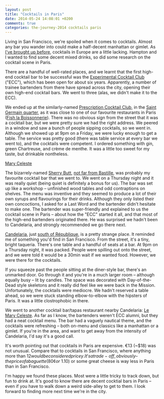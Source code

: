 ```yaml
---
layout: post
title: "Cocktails in Paris"
date: 2014-05-24 14:08:01 +0200
comments: true
categories: the-journey-2014 cocktails paris
---
```


Living in San Francisco, we're spoiled when it comes to cocktails. Almost any bar you wander into could make a half-decent manhattan or gimlet. As [I've brought up before](/blog/2014/05/13/linz), cocktails in Europe are a little lacking. Hampton and I wanted to find some decent mixed drinks, so did some research on the cocktail scene in Paris. 

There are a handful of well-rated places, and we learnt that the first high-end cocktail bar to be successful was the [Experimental Cocktail Club](https://www.facebook.com/pages/Experimental-Cocktail-Club/129531980432588) ("ECC"), which has been open for about six years. Apparently, a number of trainee bartenders from there have spread across the city, opening their own high-end cocktail bars. We went to three (alas, we didn't make it to the ECC).

We ended up at the similarly-named [Prescription Cocktail Club](http://www.prescriptioncocktailclub.com/), in the [Saint Germain quarter](https://www.google.com/maps/place/Prescription+Cocktail+Club/@48.854997,2.337909,17z/data=!3m1!4b1!4m2!3m1!1s0x0:0x9d147b310bda215), as it was close to one of our favourite restaurants in Paris ([Fish la Boissonnerie](http://www.yelp.com/biz/fish-la-boissonnerie-paris-2)). There was no obvious sign from the street that it was a cocktail bar, but we were pretty sure we had the right address. We peered in a window and saw a bunch of people sipping cocktails, so we went in. Although we showed up at 9pm on a Friday, we were lucky enough to get a table. The service was pretty good (there was table service at every bar we went to), and the cocktails were competent. I ordered something with gin, green Chartreuse, and crème de menthe. It was a little too sweet for my taste, but drinkable nontheless.

[Mary Celeste](http://www.lemaryceleste.com/)

The bizarrely-named [Sherry Butt](http://www.sherrybuttparis.com/), [not far from Bastille](https://www.google.com/maps/place/Sherry+Butt/@48.853303,2.364085,17z/data=!3m1!4b1!4m2!3m1!1s0x47e671ffaa10ef7d:0x2b98a01f163bffd1), was probably my favourite cocktail bar that we went to. We went on a Thursday night and it was really quiet (being quiet is definitely a bonus for us). The bar was set up like a workshop – unfinished wood tables and odd contraptions on shelves. The menu was inventive and they seemed to produce a lot of their own syrups and flavourings for their drinks. Although they only listed their own concoctions, I asked for a Last Word and the bartender didn't hesitate to make one. The bartender was super-friendly and explained to us the cocktail scene in Paris – about how the "ECC" started it all, and that most of the high-end bartenders originated there. He was surprised we hadn't been to Candelaria, and strongly recommended we go there next.

[Candelaria](http://www.candelariaparis.com/), just [south of République](https://www.google.com/maps/place/Candelaria/@48.862981,2.364034,17z/data=!3m1!4b1!4m2!3m1!1s0x0:0xfe5e1d4c40b38ec0), is a pretty strange place. It reminded me of something you'd find in San Francisco. From the street, it's a tiny, bright taqueria. There's one table and a handful of seats at a bar. At 9pm on a Thursday night, it was packed. People were spilling out onto the street, and we were told it would be a 30min wait if we wanted food. However, we were there for the cocktails.

If you squeeze past the people sitting at the diner-style bar, there's an unmarked door. Go through it and you're in a much larger room – although equally busy – lit by candles. The space was decorated with Day-of-the-Dead style skeletons and it really did feel like we were back in the Mission. Unfortunately, the cocktails were mediocre. We hadn't reserved a table ahead, so we were stuck standing elbow-to-elbow with the hipsters of Paris. It was a little clostrophobic in there.

We went to another cocktail bar/tapas restaurant nearby Candelaria: [Le Mary Celeste](http://www.lemaryceleste.com/cocktails/). As far as I know, the bartenders weren't ECC alumni, but they had a neat cocktail menu. The bar had a vaguely nautical theme, and the cocktails were refreshing – both on-menu and classics like a manhattan or a gimlet. If you're in the area, and want to get away from the intensity of Candelaria, I'd say it's a good call.

It's worth pointing out that cocktails in Paris are expensive. €13 (~$18) was not unusual. Compare that to cocktails in San Francisco, where anything more than $12 would be considered pricey. It's a trade-off, obviously – the price of a baguette (80¢ or ~$1.10) or some great cheese is way less in Paris than in San Francisco.

I'm happy we found these places. Most were a little tricky to track down, but fun to drink at. It's good to know there are decent cocktial bars in Paris – even if you have to walk down a weird side-alley to get to them. I look forward to finding more next time we're in the city.